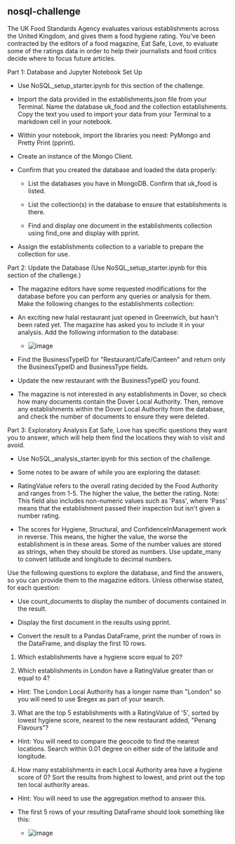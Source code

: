 ## nosql-challenge

The UK Food Standards Agency evaluates various establishments across the United Kingdom, and gives them a food hygiene rating. You've been contracted by the editors of a food magazine, Eat Safe, Love, to evaluate some of the ratings data in order to help their journalists and food critics decide where to focus future articles.

Part 1: Database and Jupyter Notebook Set Up

- Use NoSQL_setup_starter.ipynb for this section of the challenge.

- Import the data provided in the establishments.json file from your Terminal. Name the database uk_food and the collection establishments. Copy the text you used to import your data from your Terminal to a markdown cell in your notebook.

- Within your notebook, import the libraries you need: PyMongo and Pretty Print (pprint).

- Create an instance of the Mongo Client.

- Confirm that you created the database and loaded the data properly:

  - List the databases you have in MongoDB. Confirm that uk_food is listed.

  - List the collection(s) in the database to ensure that establishments is there.

  - Find and display one document in the establishments collection using find_one and display with pprint.

- Assign the establishments collection to a variable to prepare the collection for use.

Part 2: Update the Database
(Use NoSQL_setup_starter.ipynb for this section of the challenge.)

- The magazine editors have some requested modifications for the database before you can perform any queries or analysis for them. Make the following changes to the establishments collection:

- An exciting new halal restaurant just opened in Greenwich, but hasn't been rated yet. The magazine has asked you to include it in your analysis. Add the following information to the database:
  - ![image](https://user-images.githubusercontent.com/94163197/226769417-b14441d6-6330-4f6c-94f2-6706857a245d.png)

- Find the BusinessTypeID for "Restaurant/Cafe/Canteen" and return only the BusinessTypeID and BusinessType fields.

- Update the new restaurant with the BusinessTypeID you found.

- The magazine is not interested in any establishments in Dover, so check how many documents contain the Dover Local Authority. Then, remove any establishments within the Dover Local Authority from the database, and check the number of documents to ensure they were deleted.

Part 3: Exploratory Analysis
Eat Safe, Love has specific questions they want you to answer, which will help them find the locations they wish to visit and avoid.

- Use NoSQL_analysis_starter.ipynb for this section of the challenge.

- Some notes to be aware of while you are exploring the dataset:

- RatingValue refers to the overall rating decided by the Food Authority and ranges from 1-5. The higher the value, the better the rating. Note: This field also includes non-numeric values such as 'Pass', where 'Pass' means that the establishment passed their inspection but isn't given a number rating.

- The scores for Hygiene, Structural, and ConfidenceInManagement work in reverse. This means, the higher the value, the worse the establishment is in these areas.
Some of the number values are stored as strings, when they should be stored as numbers. Use update_many to convert latitude and longitude to decimal numbers.

Use the following questions to explore the database, and find the answers, so you can provide them to the magazine editors.
Unless otherwise stated, for each question:

- Use count_documents to display the number of documents contained in the result.

- Display the first document in the results using pprint.

- Convert the result to a Pandas DataFrame, print the number of rows in the DataFrame, and display the first 10 rows.

1. Which establishments have a hygiene score equal to 20?

2. Which establishments in London have a RatingValue greater than or equal to 4?

- Hint: The London Local Authority has a longer name than "London" so you will need to use $regex as part of your search.

3. What are the top 5 establishments with a RatingValue of '5', sorted by lowest hygiene score, nearest to the new restaurant added, "Penang Flavours"?

- Hint: You will need to compare the geocode to find the nearest locations. Search within 0.01 degree on either side of the latitude and longitude.

4. How many establishments in each Local Authority area have a hygiene score of 0? Sort the results from highest to lowest, and print out the top ten local authority areas.

- Hint: You will need to use the aggregation method to answer this.

- The first 5 rows of your resulting DataFrame should look something like this:
  - ![image](https://user-images.githubusercontent.com/94163197/226769639-ae3baff1-993a-4ba1-84f3-a9fbd43994ff.png)

